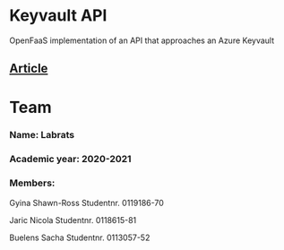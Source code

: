 # Keyvault API

OpenFaaS implementation of an API that approaches an Azure Keyvault

## [Article](https://medium.com/the-labrats/the-journey-6fa4115f115d)

# Team

### Name: Labrats
### Academic year: 2020-2021
### Members:

Gyina Shawn-Ross    Studentnr. 0119186-70  
  
Jaric Nicola        Studentnr. 0118615-81  
  
Buelens Sacha       Studentnr. 0113057-52
